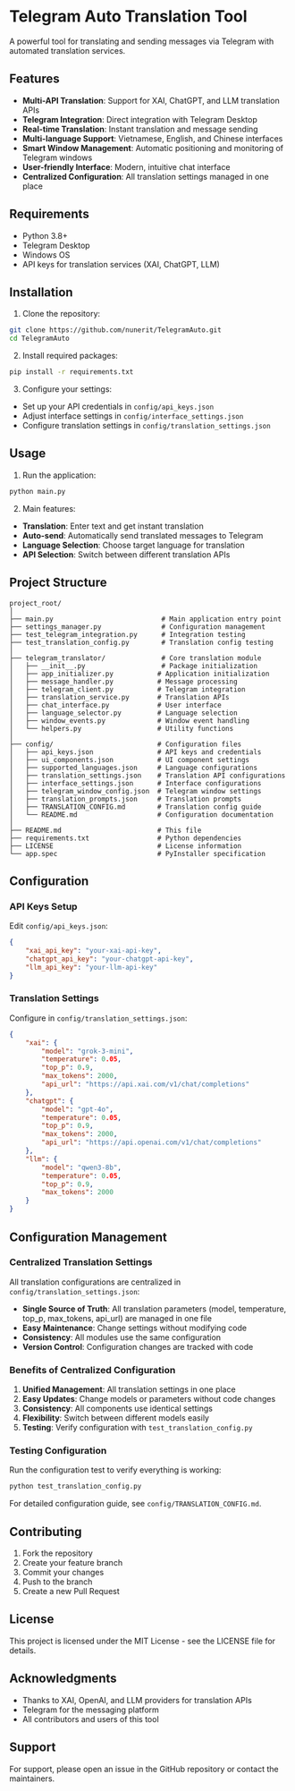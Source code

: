 # Telegram Auto Translation Tool

A powerful tool for translating and sending messages via Telegram with automated translation services.

## Features

- **Multi-API Translation**: Support for XAI, ChatGPT, and LLM translation APIs
- **Telegram Integration**: Direct integration with Telegram Desktop
- **Real-time Translation**: Instant translation and message sending
- **Multi-language Support**: Vietnamese, English, and Chinese interfaces
- **Smart Window Management**: Automatic positioning and monitoring of Telegram windows
- **User-friendly Interface**: Modern, intuitive chat interface
- **Centralized Configuration**: All translation settings managed in one place

## Requirements

- Python 3.8+
- Telegram Desktop
- Windows OS
- API keys for translation services (XAI, ChatGPT, LLM)

## Installation

1. Clone the repository:
```bash
git clone https://github.com/nunerit/TelegramAuto.git
cd TelegramAuto
```

2. Install required packages:
```bash
pip install -r requirements.txt
```

3. Configure your settings:
- Set up your API credentials in `config/api_keys.json`
- Adjust interface settings in `config/interface_settings.json`
- Configure translation settings in `config/translation_settings.json`

## Usage

1. Run the application:
```bash
python main.py
```

2. Main features:
- **Translation**: Enter text and get instant translation
- **Auto-send**: Automatically send translated messages to Telegram
- **Language Selection**: Choose target language for translation
- **API Selection**: Switch between different translation APIs

## Project Structure

```
project_root/
│
├── main.py                           # Main application entry point
├── settings_manager.py               # Configuration management
├── test_telegram_integration.py      # Integration testing
├── test_translation_config.py        # Translation config testing
│
├── telegram_translator/              # Core translation module
│   ├── __init__.py                   # Package initialization
│   ├── app_initializer.py           # Application initialization
│   ├── message_handler.py           # Message processing
│   ├── telegram_client.py           # Telegram integration
│   ├── translation_service.py       # Translation APIs
│   ├── chat_interface.py            # User interface
│   ├── language_selector.py         # Language selection
│   ├── window_events.py             # Window event handling
│   └── helpers.py                   # Utility functions
│
├── config/                          # Configuration files
│   ├── api_keys.json                # API keys and credentials
│   ├── ui_components.json           # UI component settings
│   ├── supported_languages.json     # Language configurations
│   ├── translation_settings.json    # Translation API configurations
│   ├── interface_settings.json      # Interface configurations
│   ├── telegram_window_config.json  # Telegram window settings
│   ├── translation_prompts.json     # Translation prompts
│   ├── TRANSLATION_CONFIG.md        # Translation config guide
│   └── README.md                    # Configuration documentation
│
├── README.md                        # This file
├── requirements.txt                 # Python dependencies
├── LICENSE                          # License information
└── app.spec                         # PyInstaller specification
```

## Configuration

### API Keys Setup
Edit `config/api_keys.json`:
```json
{
    "xai_api_key": "your-xai-api-key",
    "chatgpt_api_key": "your-chatgpt-api-key", 
    "llm_api_key": "your-llm-api-key"
}
```

### Translation Settings
Configure in `config/translation_settings.json`:
```json
{
    "xai": {
        "model": "grok-3-mini",
        "temperature": 0.05,
        "top_p": 0.9,
        "max_tokens": 2000,
        "api_url": "https://api.xai.com/v1/chat/completions"
    },
    "chatgpt": {
        "model": "gpt-4o",
        "temperature": 0.05,
        "top_p": 0.9,
        "max_tokens": 2000,
        "api_url": "https://api.openai.com/v1/chat/completions"
    },
    "llm": {
        "model": "qwen3-8b",
        "temperature": 0.05,
        "top_p": 0.9,
        "max_tokens": 2000
    }
}
```

## Configuration Management

### Centralized Translation Settings
All translation configurations are centralized in `config/translation_settings.json`:

- **Single Source of Truth**: All translation parameters (model, temperature, top_p, max_tokens, api_url) are managed in one file
- **Easy Maintenance**: Change settings without modifying code
- **Consistency**: All modules use the same configuration
- **Version Control**: Configuration changes are tracked with code

### Benefits of Centralized Configuration
1. **Unified Management**: All translation settings in one place
2. **Easy Updates**: Change models or parameters without code changes
3. **Consistency**: All components use identical settings
4. **Flexibility**: Switch between different models easily
5. **Testing**: Verify configuration with `test_translation_config.py`

### Testing Configuration
Run the configuration test to verify everything is working:
```bash
python test_translation_config.py
```

For detailed configuration guide, see `config/TRANSLATION_CONFIG.md`.

## Contributing

1. Fork the repository
2. Create your feature branch
3. Commit your changes
4. Push to the branch
5. Create a new Pull Request

## License

This project is licensed under the MIT License - see the LICENSE file for details.

## Acknowledgments

- Thanks to XAI, OpenAI, and LLM providers for translation APIs
- Telegram for the messaging platform
- All contributors and users of this tool

## Support

For support, please open an issue in the GitHub repository or contact the maintainers. 